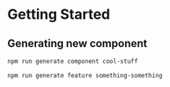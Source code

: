# Getting Started

## Generating new component

```sh
npm run generate component cool-stuff
```

```sh
npm run generate feature something-something
```

